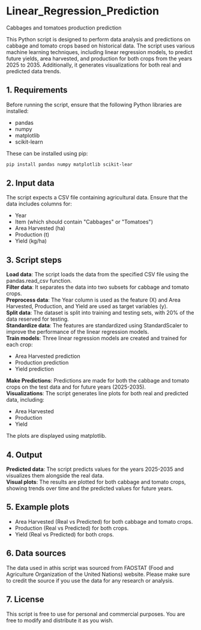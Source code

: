 # Linear_Regression_Prediction  
Cabbages and tomatoes production prediction  

This Python script is designed to perform data analysis and predictions on cabbage and tomato crops based on historical data. The script uses various machine learning techniques, including linear regression models, to predict future yields, area harvested, and production for both crops from the years 2025 to 2035. Additionally, it generates visualizations for both real and predicted data trends.  

## 1. Requirements  
Before running the script, ensure that the following Python libraries are installed:  
- pandas  
- numpy  
- matplotlib  
- scikit-learn  

These can be installed using pip:  
```bash
pip install pandas numpy matplotlib scikit-lear
```

## 2. Input data  
The script expects a CSV file containing agricultural data. Ensure that the data includes columns for:  
- Year  
- Item (which should contain "Cabbages" or "Tomatoes")  
- Area Harvested (ha)  
- Production (t)  
- Yield (kg/ha)  

## 3. Script steps  

**Load data**: The script loads the data from the specified CSV file using the pandas.read_csv function.  
**Filter data**: It separates the data into two subsets for cabbage and tomato crops.  
**Preprocess data**: The Year column is used as the feature (X) and Area Harvested, Production, and Yield are used as target variables (y).  
**Split data**: The dataset is split into training and testing sets, with 20% of the data reserved for testing.  
**Standardize data**: The features are standardized using StandardScaler to improve the performance of the linear regression models.  
**Train models**: Three linear regression models are created and trained for each crop:  
  - Area Harvested prediction  
  - Production prediction  
  - Yield prediction  

**Make Predictions**: Predictions are made for both the cabbage and tomato crops on the test data and for future years (2025-2035).  
**Visualizations**: The script generates line plots for both real and predicted data, including:  
  - Area Harvested  
  - Production  
  - Yield  

The plots are displayed using matplotlib.  

## 4. Output  
**Predicted data**: The script predicts values for the years 2025-2035 and visualizes them alongside the real data.  
**Visual plots**: The results are plotted for both cabbage and tomato crops, showing trends over time and the predicted values for future years.  

## 5. Example plots  
- Area Harvested (Real vs Predicted) for both cabbage and tomato crops.  
- Production (Real vs Predicted) for both crops.  
- Yield (Real vs Predicted) for both crops.  

## 6. Data sources  
The data used in athis script was sourced from FAOSTAT (Food and Agriculture Organization of the United Nations) website. Please make sure to credit the source if you use the data for any research or analysis.  


## 7. License  
This script is free to use for personal and commercial purposes. You are free to modify and distribute it as you wish.  
